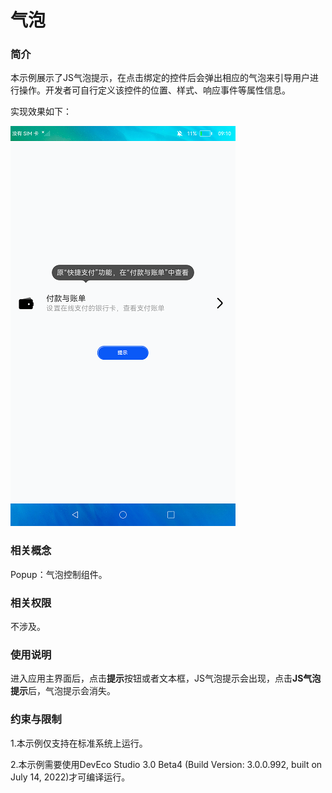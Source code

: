 # 气泡

### 简介

本示例展示了JS气泡提示，在点击绑定的控件后会弹出相应的气泡来引导用户进行操作。开发者可自行定义该控件的位置、样式、响应事件等属性信息。

实现效果如下：

![](screenshots/device/popup.png)

### 相关概念

Popup：气泡控制组件。

### 相关权限

不涉及。

### 使用说明

进入应用主界面后，点击**提示**按钮或者文本框，JS气泡提示会出现，点击**JS气泡提示**后，气泡提示会消失。

### 约束与限制

1.本示例仅支持在标准系统上运行。

2.本示例需要使用DevEco Studio 3.0 Beta4 (Build Version: 3.0.0.992, built on July 14, 2022)才可编译运行。